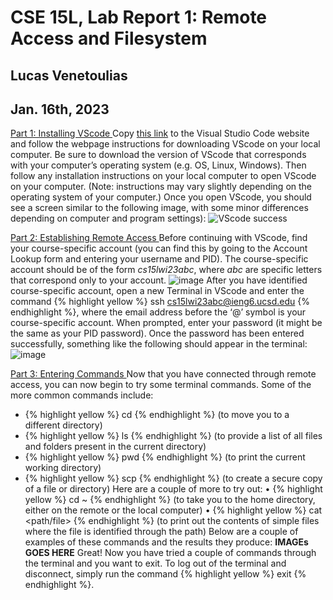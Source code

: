 # CSE 15L, Lab Report 1: Remote Access and Filesystem
## Lucas Venetoulias 
## Jan. 16th, 2023


<ins> Part 1: Installing VScode </ins>
Copy [this link](https://code.visualstudio.com/) to the Visual Studio Code website and follow the webpage instructions for downloading VScode on your local computer. Be sure to download the version of VScode that corresponds with your computer’s operating system (e.g. OS, Linux, Windows). 
Then follow any installation instructions on your local computer to open VScode on your computer. (Note: instructions may vary slightly depending on the operating system of your computer.) Once you open VScode, you should see a screen similar to the following image, with some minor differences depending on computer and program settings):
![VScode success](/cse15l-lab-reports/VScode.setup.jpg)


<ins> Part 2: Establishing Remote Access </ins>
Before continuing with VScode, find your course-specific account (you can find this by going to the Account Lookup form and entering your username and PID). The course-specific account should be of the form *cs15lwi23abc*, where *abc* are specific letters that correspond only to your account.
![image](https://user-images.githubusercontent.com/122565720/212186092-1db33157-9975-4200-b7f0-0771accd8556.png)
After you have identified course-specific account, open a new Terminal in VScode and enter the command {% highlight yellow %} ssh cs15lwi23abc@ieng6.ucsd.edu {% endhighlight %}, where the email address before the ‘@’ symbol is your course-specific account. When prompted, enter your password (it might be the same as your PID password). Once the password has been entered successfully, something like the following should appear in the terminal:
![image](https://user-images.githubusercontent.com/122565720/212186214-68e0158f-5f31-453f-b477-eba793fb1d72.png)


<ins> Part 3: Entering Commands </ins>
Now that you have connected through remote access, you can now begin to try some terminal commands. Some of the more common commands include:
* {% highlight yellow %} cd <path>  {% endhighlight %} (to move you to a different directory)
* {% highlight yellow %} ls  {% endhighlight %} (to provide a list of all files and folders present in the current directory)
* {% highlight yellow %} pwd  {% endhighlight %} (to print the current working directory)
* {% highlight yellow %} scp  {% endhighlight %} (to create a secure copy of a file or directory)
Here are a couple of more to try out:
•	{% highlight yellow %} cd ~  {% endhighlight %} (to take you to the home directory, either on the remote or the local computer)
•	{% highlight yellow %} cat <path/file>  {% endhighlight %} (to print out the contents of simple files where the file is identified through the path)
Below are a couple of examples of these commands and the results they produce:
**IMAGEs GOES HERE**
Great! Now you have tried a couple of commands through the terminal and you want to exit. To log out of the terminal and disconnect, simply run the command {% highlight yellow %} exit {% endhighlight %}.






